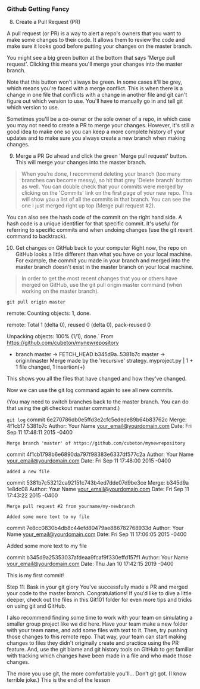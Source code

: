 ### Github Getting Fancy

8. Create a Pull Request (PR)

A pull request (or PR) is a way to alert a repo's owners that you want to make some changes to their code. It allows them to review the code and make sure it looks good before putting your changes on the master branch.

You might see a big green button at the bottom that says 'Merge pull request'. Clicking this means you'll merge your changes into the master branch.

Note that this button won't always be green. In some cases it'll be grey, which means you're faced with a merge conflict. This is when there is a change in one file that conflicts with a change in another file and git can't figure out which version to use. You'll have to manually go in and tell git which version to use.

Sometimes you'll be a co-owner or the sole owner of a repo, in which case you may not need to create a PR to merge your changes. However, it's still a good idea to make one so you can keep a more complete history of your updates and to make sure you always create a new branch when making changes.

9. Merge a PR
   Go ahead and click the green 'Merge pull request' button. This will merge your changes into the master branch.

> When you're done, I recommend deleting your branch (too many branches can become messy), so hit that grey 'Delete branch' button as well.
> You can double check that your commits were merged by clicking on the 'Commits' link on the first page of your new repo.
> This will show you a list of all the commits in that branch. You can see the one I just merged right up top (Merge pull request #2).

You can also see the hash code of the commit on the right hand side. A hash code is a unique identifier for that specific commit. It's useful for referring to specific commits and when undoing changes (use the git revert <hash code number> command to backtrack).

10. Get changes on GitHub back to your computer
    Right now, the repo on GitHub looks a little different than what you have on your local machine. For example, the commit you made in your branch and merged into the master branch doesn't exist in the master branch on your local machine.

> In order to get the most recent changes that you or others have merged on GitHub, use the git pull origin master command (when working on the master branch).

`git pull origin master`

remote: Counting objects: 1, done.

remote: Total 1 (delta 0), reused 0 (delta 0), pack-reused 0

Unpacking objects: 100% (1/1), done.`
From https://github.com/cubeton/mynewrepository

- branch master -> FETCH_HEAD
  b345d9a..5381b7c master -> origin/master
  Merge made by the 'recursive' strategy.
  myproject.py | 1 +
  1 file changed, 1 insertion(+)

This shows you all the files that have changed and how they've changed.

Now we can use the git log command again to see all new commits.

(You may need to switch branches back to the master branch. You can do that using the git checkout master command.)

`git log`
commit 6e270786db0e5ffd3e2cfc5edede89b64b83762c
Merge: 4f1cb17 5381b7c
Author: Your Name <your_email@yourdomain.com>
Date: Fri Sep 11 17:48:11 2015 -0400

    Merge branch 'master' of https://github.com/cubeton/mynewrepository

commit 4f1cb1798b6e6890da797f98383e6337df577c2a
Author: Your Name <your_email@yourdomain.com>
Date: Fri Sep 11 17:48:00 2015 -0400

    added a new file

commit 5381b7c53212ca92151c743b4ed7dde07d9be3ce
Merge: b345d9a 1e8dc08
Author: Your Name <your_email@yourdomain.com>
Date: Fri Sep 11 17:43:22 2015 -0400

    Merge pull request #2 from yourname/my-newbranch

    Added some more text to my file

commit 7e8cc0830b4db8c44efd80479ae886782768933d
Author: Your Name <your_email@yourdomain.com>
Date: Fri Sep 11 17:06:05 2015 -0400

Added some more text to my file

commit b345d9a25353037afdeaa9fcaf9f330effd157f1
Author: Your Name <your_email@yourdomain.com>
Date: Thu Jan 10 17:42:15 2019 -0400

This is my first commit!

Step 11: Bask in your git glory
You've successfully made a PR and merged your code to the master branch. Congratulations! If you'd like to dive a little deeper, check out the files in this Git101 folder for even more tips and tricks on using git and GitHub.

I also recommend finding some time to work with your team on simulating a smaller group project like we did here. Have your team make a new folder with your team name, and add some files with text to it. Then, try pushing those changes to this remote repo. That way, your team can start making changes to files they didn't originally create and practice using the PR feature. And, use the git blame and git history tools on GitHub to get familiar with tracking which changes have been made in a file and who made those changes.

The more you use git, the more comfortable you'll... Don’t git got. (I know terrible joke.)
This is the end of the lesson
